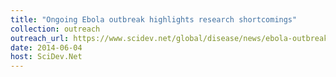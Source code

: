 ```yaml
---
title: "Ongoing Ebola outbreak highlights research shortcomings"
collection: outreach
outreach_url: https://www.scidev.net/global/disease/news/ebola-outbreak-research-shortcomings.html
date: 2014-06-04
host: SciDev.Net
---
```

